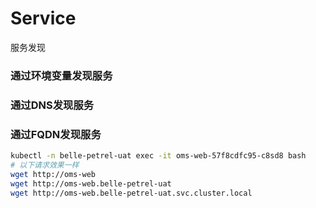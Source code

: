 # Service

服务发现

### 通过环境变量发现服务

### 通过DNS发现服务

### 通过FQDN发现服务

```sh
kubectl -n belle-petrel-uat exec -it oms-web-57f8cdfc95-c8sd8 bash
# 以下请求效果一样
wget http://oms-web
wget http://oms-web.belle-petrel-uat
wget http://oms-web.belle-petrel-uat.svc.cluster.local
```
